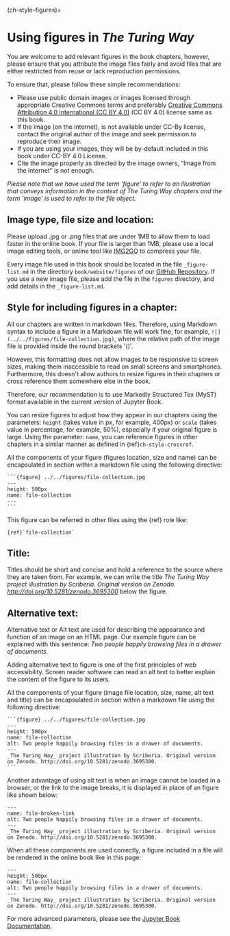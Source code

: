 (ch-style-figures)=
# Using figures in _The Turing Way_

You are welcome to add relevant figures in the book chapters, however, please ensure that you attribute the image files fairly and avoid files that are either restricted from reuse or lack reproduction permissions.

To ensure that, please follow these simple recommendations:

- Please use public domain images or images licensed through appropriate Creative Commons terms and preferably [Creative Commons Attribution 4.0 International (CC BY 4.0)](https://creativecommons.org/licenses/by/4.0/deed.ast) (CC BY 4.0) license same as this book.
- If the image (on the internet), is not available under CC-By license, contact the original author of the image and seek permission to reproduce their image.
- If you are using your images, they will be by-default included in this book under CC-BY 4.0 License.
- Cite the image properly as directed by the image owners, “Image from the internet” is not enough.

*Please note that we have used the term 'figure' to refer to an illustration that conveys information in the context of _The Turing Way_ chapters and the term 'image' is used to refer to the file object.*

## Image type, file size and location:

Please upload .jpg or .png files that are under 1MB to allow them to load faster in the online book.
If your file is larger than 1MB, please use a local image editing tools, or online tool like [IMG2GO](https://www.img2go.com/compress-image) to compress your file.

Every image file used in this book should be located in the file `_figure-list.md` in the directory `book/website/figures` of our [GitHub Repository](https://github.com/alan-turing-institute/the-turing-way/tree/master/book/website/figures).
If you use a new image file, please add the file in the `figures` directory, and add details in the `_figure-list.md`.

## Style for including figures in a chapter:

All our chapters are written in markdown files.
Therefore, using Markdown syntax to include a figure in a Markdown file will work fine, for example, `![](../../figures/file-collection.jpg)`, where the relative path of the image file is provided inside the round brackets '()'.

However, this formatting does not allow images to be responsive to screen sizes, making them inaccessible to read on small screens and smartphones.
Furthermore, this doesn't allow authors to resize figures in their chapters or cross reference them somewhere else in the book.

Therefore, our recommendation is to use Markedly Structured Tex (MyST) format available in the current version of Jupyter Book.

You can resize figures to adjust how they appear in our chapters using the parameters: `height` (takes value in px, for example, 400px) or `scale` (takes value in percentage, for example, 50%), especially if your original figure is large.
Using the parameter: `name`, you can reference figures in other chapters in a similar manner as defined in {ref}`ch-style-crossref`.

All the components of your figure (figures location, size and name) can be encapsulated in section within a markdown file using the following directive:

````
```{figure} ../../figures/file-collection.jpg
---
height: 500px
name: file-collection
---
```
````

This figure can be referred in other files using the {ref} role like:

```
{ref}`file-collection`
```

## Title:

Titles should be short and concise and hold a reference to the source where they are taken from.
For example, we can write the title *_The Turing Way_ project illustration by Scriberia. Original version on Zenodo. http://doi.org/10.5281/zenodo.3695300* below the figure.

## Alternative text:

Alternative text or Alt text are used for describing the appearance and function of an image on an HTML page.
Our example figure can be explained with this sentence: *Two people happily browsing files in a drawer of documents.*

Adding alternative text to figure is one of the first principles of web accessibility.
Screen reader software can read an alt text to better explain the content of the figure to its users.

All the components of your figure (image file location, size, name, alt text and title) can be encapsulated in section within a markdown file using the following directive:

````
```{figure} ../../figures/file-collection.jpg
---
height: 500px
name: file-collection
alt: Two people happily browsing files in a drawer of documents.
---
_The Turing Way_ project illustration by Scriberia. Original version on Zenodo. http://doi.org/10.5281/zenodo.3695300.
```
````

Another advantage of using alt text is when an image cannot be loaded in a browser, or the link to the image breaks, it is displayed in place of an figure like shown below:

```{figure} ../../figures/alt-text-demo.png
---
name: file-broken-link
alt: Two people happily browsing files in a drawer of documents.
---
_The Turing Way_ project illustration by Scriberia. Original version on Zenodo. http://doi.org/10.5281/zenodo.3695300.
```

When all these components are used correctly, a figure included in a file will be rendered in the online book like in this page:

```{figure} ../../figures/file-collection.jpg
---
height: 500px
name: file-collection
alt: Two people happily browsing files in a drawer of documents.
---
_The Turing Way_ project illustration by Scriberia. Original version on Zenodo. http://doi.org/10.5281/zenodo.3695300.
```

For more advanced parameters, please see the [Jupyter Book Documentation](https://jupyterbook.org/content/figures.html).
